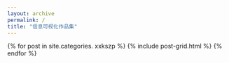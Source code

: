 ```yaml
---
layout: archive
permalink: /
title: "信息可视化作品集"
---
```


<div class="tiles">
{% for post in site.categories. xxkszp %}
	{% include post-grid.html %}
{% endfor %}
</div><!-- /.tiles -->
